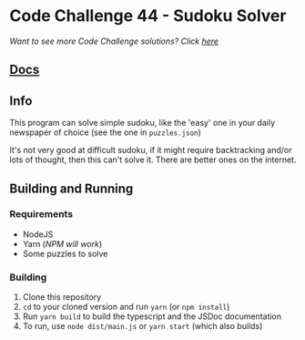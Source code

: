 # Code Challenge 44 - Sudoku Solver

_Want to see more Code Challenge solutions? Click [here](https://bitbucket.org/ponkey364codechallenges/)_

## [Docs](https://ponkey364.github.io/CC-44/index.html)

## Info

This program can solve simple sudoku, like the 'easy' one in your daily newspaper of choice (see the one in `puzzles.json`)

It's not very good at difficult sudoku, if it might require backtracking and/or lots of thought, then this can't solve it. There are better ones on the internet.

## Building and Running

### Requirements

- NodeJS
- Yarn (_NPM will work_)
- Some puzzles to solve

### Building

1. Clone this repository
2. `cd` to your cloned version and run `yarn` (or `npm install`)
3. Run `yarn build` to build the typescript and the JSDoc documentation
4. To run, use `node dist/main.js` or `yarn start` (which also builds)
